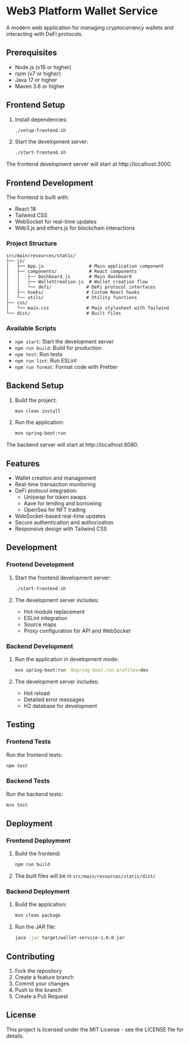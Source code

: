 # Web3 Platform Wallet Service

A modern web application for managing cryptocurrency wallets and interacting with DeFi protocols.

## Prerequisites

- Node.js (v16 or higher)
- npm (v7 or higher)
- Java 17 or higher
- Maven 3.6 or higher

## Frontend Setup

1. Install dependencies:
   ```bash
   ./setup-frontend.sh
   ```

2. Start the development server:
   ```bash
   ./start-frontend.sh
   ```

The frontend development server will start at http://localhost:3000.

## Frontend Development

The frontend is built with:
- React 18
- Tailwind CSS
- WebSocket for real-time updates
- Web3.js and ethers.js for blockchain interactions

### Project Structure

```
src/main/resources/static/
├── js/
│   ├── App.js                 # Main application component
│   ├── components/            # React components
│   │   ├── Dashboard.js       # Main dashboard
│   │   ├── WalletCreation.js  # Wallet creation flow
│   │   └── defi/             # DeFi protocol interfaces
│   ├── hooks/                # Custom React hooks
│   └── utils/                # Utility functions
├── css/
│   └── main.css              # Main stylesheet with Tailwind
└── dist/                     # Built files
```

### Available Scripts

- `npm start`: Start the development server
- `npm run build`: Build for production
- `npm test`: Run tests
- `npm run lint`: Run ESLint
- `npm run format`: Format code with Prettier

## Backend Setup

1. Build the project:
   ```bash
   mvn clean install
   ```

2. Run the application:
   ```bash
   mvn spring-boot:run
   ```

The backend server will start at http://localhost:8080.

## Features

- Wallet creation and management
- Real-time transaction monitoring
- DeFi protocol integration:
  - Uniswap for token swaps
  - Aave for lending and borrowing
  - OpenSea for NFT trading
- WebSocket-based real-time updates
- Secure authentication and authorization
- Responsive design with Tailwind CSS

## Development

### Frontend Development

1. Start the frontend development server:
   ```bash
   ./start-frontend.sh
   ```

2. The development server includes:
   - Hot module replacement
   - ESLint integration
   - Source maps
   - Proxy configuration for API and WebSocket

### Backend Development

1. Run the application in development mode:
   ```bash
   mvn spring-boot:run -Dspring-boot.run.profiles=dev
   ```

2. The development server includes:
   - Hot reload
   - Detailed error messages
   - H2 database for development

## Testing

### Frontend Tests

Run the frontend tests:
```bash
npm test
```

### Backend Tests

Run the backend tests:
```bash
mvn test
```

## Deployment

### Frontend Deployment

1. Build the frontend:
   ```bash
   npm run build
   ```

2. The built files will be in `src/main/resources/static/dist/`

### Backend Deployment

1. Build the application:
   ```bash
   mvn clean package
   ```

2. Run the JAR file:
   ```bash
   java -jar target/wallet-service-1.0.0.jar
   ```

## Contributing

1. Fork the repository
2. Create a feature branch
3. Commit your changes
4. Push to the branch
5. Create a Pull Request

## License

This project is licensed under the MIT License - see the LICENSE file for details.
